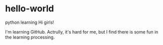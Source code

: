 # hello-world
python learning
Hi girls!

I'm learning GitHub. 
Actrully, it's hard for me, but I find there is some fun in the learning processing.
